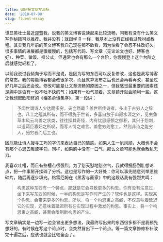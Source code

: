 ```yaml
---
title: 如何把文章写流畅
date: '2018-07-08'
slug: fluent-essay
---
```


谭显英壮士最近[谬赞](/en/2018/07/quick-questions/)我，说我的英文博客说读起来比较流畅，问我有没有什么英文写作秘籍可以推荐。我并没有；就跟学 R 一样，我基本上没有正经看过教材或教程。其实我几年前的英文博客我自己现在都不敢看，因为怕看了会忍不住改好久。很多事情的进展都是很缓慢的，包括写代码、写文章（无论论文也好、博客也好）、种菜、做饭、推公式，但通常也会有那么一个台阶，你慢慢登上这个台阶之后就感觉轻松了。

以前我说过我倾向于写而不是说，是因为写的东西可以反复修改，这也是我写博客的常态。我的每篇博客都会改很多次，而且就算发布之后也还会再看再改，甚至过好几年之后还会改。修改可能是让文章流畅的原因之一，但我感觉最重要的因素还是胸中是否有一股不吐不快的气；如果有一股气顶着，文章铺开就会顺利一些。这让我想起欧阳修的《梅圣俞诗集序》，第一段讲：

> 予闻世谓诗人少达而多穷，夫岂然哉？盖世所传诗者，多出于古穷人之辞也。凡士之蕴其所有，而不得施于世者，多喜自放于山巅水涯之外，见虫鱼草木风云鸟兽之状类，往往探其奇怪，内有忧思感愤之郁积，其兴于怨刺，以道羁臣寡妇之所叹，而写人情之难言。盖愈穷则愈工。然则非诗之能穷人，殆穷者而后工也。

困厄能让诗人搜寻工巧的字词来表达自己的情感。如果人生一帆风顺，大概也不会有那个心思去雕琢字句。同样，如果胸中没有一口气，那么文章可能也就会散乱无力。

我喜欢吐槽，而且有些槽点很强烈。为了怼天怼地怼空气，我就得搜肠刮肚想论点，把一件事掰开揉碎了分析。这也是写作的一大好处：你可以事先随意列举思维碎片，随后再逐步填充。格雷厄姆在《黑客与画家》中的这段话我有强烈共鸣：

> 构思这种东西有一个特点，那就是它会导致更多的构思。你有没有注意过，坐下来写东西的时候，一半的构思是写作时产生的？软件也是这样。实现某个构思，会带来更多的构思。所以，将一个构思束之高阁，不仅意味着延迟它的实现，还意味着延迟所有在实现过程中激发的构思。事实上，将一个构思束之高阁，甚至会限制新构思的产生。

写文章确实是一边写一边会冒出更多想法，我最终写出来的东西很多都不是我预先想好的。有时候在写这个论点时，会突然冒出下一个论点。等一篇文章修修补补改完十遍之后，应该也就会比较全面了。

